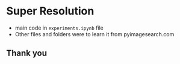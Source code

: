 # Super Resolution
* main code in ```experiments.ipynb``` file
* Other files and folders were to learn it from pyimagesearch.com

## Thank you

